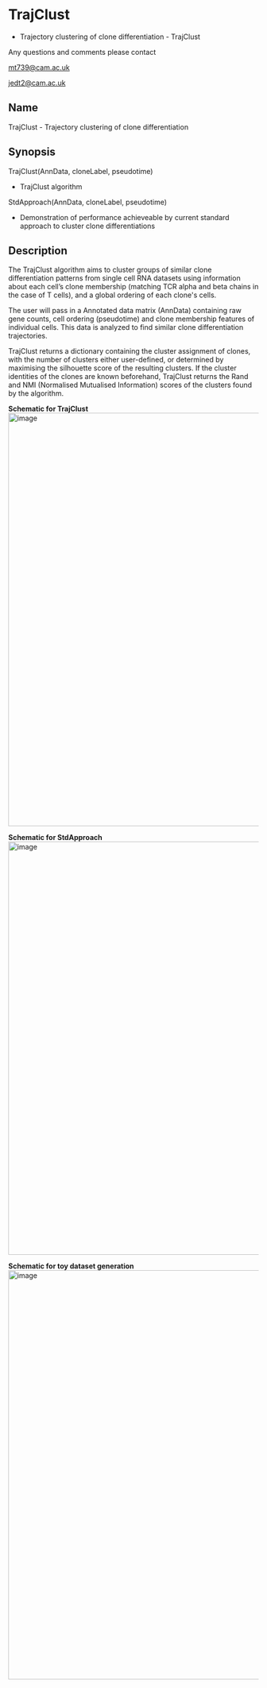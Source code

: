 # TrajClust

* Trajectory clustering of clone differentiation - TrajClust

Any questions and comments please contact
   
   mt739@cam.ac.uk
   
   jedt2@cam.ac.uk

Name
----

  TrajClust - Trajectory clustering of clone differentiation 

Synopsis
--------

  TrajClust(AnnData, cloneLabel, pseudotime)
   - TrajClust algorithm
  
  StdApproach(AnnData, cloneLabel, pseudotime)
   - Demonstration of performance achieveable by current standard approach to cluster clone differentiations
   
Description
-----------

The TrajClust algorithm aims to cluster groups of similar clone differentiation patterns from single cell RNA datasets using information about each cell’s clone membership (matching TCR alpha and beta chains in the case of T cells), and a global ordering of each clone's cells.

The user will pass in a Annotated data matrix (AnnData) containing raw gene counts, cell ordering (pseudotime) and clone membership features of individual cells. This data is analyzed to find similar clone differentiation trajectories.

TrajClust returns a dictionary containing the cluster assignment of clones, with the number of clusters either user-defined, or determined by maximising the silhouette score of the resulting clusters. If the cluster identities of the clones are known beforehand, TrajClust returns the Rand and NMI (Normalised Mutualised Information) scores of the clusters found by the algorithm.

**Schematic for TrajClust**
<img width="832" alt="image" src="https://github.com/MunetomoT/TrajClust/assets/30675477/cedfa3dd-21a5-4208-a01b-3ea40cf8100e">

**Schematic for StdApproach**
<img width="832" alt="image" src="https://github.com/MunetomoT/TrajClust/assets/30675477/ff253d47-5558-4aef-98ba-e4c9607dcbe1">

**Schematic for toy dataset generation**
<img width="824" alt="image" src="https://github.com/MunetomoT/TrajClust/assets/30675477/9427a9a6-c4ea-42e3-b6a4-41e334f330f4">



